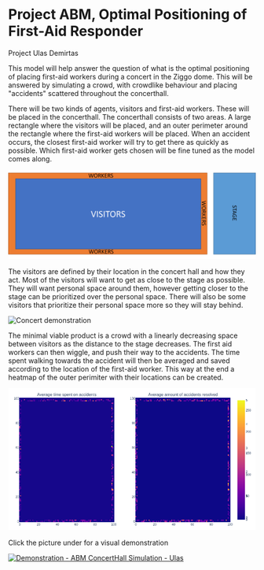 # Project ABM, Optimal Positioning of First-Aid Responder

Project Ulas Demirtas

This model will help answer the question of what is the optimal positioning of placing first-aid workers during a concert in the Ziggo dome. This will be answered by simulating a crowd, with crowdlike behaviour and placing "accidents" scattered throughout the concerthall.

There will be two kinds of agents, visitors and first-aid workers. These will be placed in the concerthall. The concerthall consists of two areas. A large rectangle where the visitors will be placed, and an outer perimeter around the rectangle where the first-aid workers will be placed. When an accident occurs, the closest first-aid worker will try to get there as quickly as possible. Which first-aid worker gets chosen will be fine tuned as the model comes along.

![Concert hall](doc/project_scetch.png)

The visitors are defined by their location in the concert hall and how they act. Most of the visitors will want to get as close to the stage as possible. They will want personal space around them, however getting closer to the stage can be prioritized over the personal space. There will also be some visitors that prioritize their personal space more so they will stay behind.

![Concert demonstration](https://github.com/minprog-platforms/project-UlascDemi/blob/master/animations/concert.gif)


The minimal viable product is a crowd with a linearly decreasing space between visitors as the distance to the stage decreases. The first aid workers can then wiggle, and push their way to the accidents. The time spent walking towards the accident will then be averaged and saved according to the location of the first-aid worker. This way at the end a heatmap of the outer perimiter with their locations can be created.

![Heatmap](doc/heatmap.png)

Click the picture under for a visual demonstration

[![Demonstration - ABM ConcertHall Simulation - Ulas](http://img.youtube.com/vi/9MWYXhF7l98/0.jpg)](http://www.youtube.com/watch?v=9MWYXhF7l98 "Demonstration - ABM ConcertHall Simulation - Ulas")